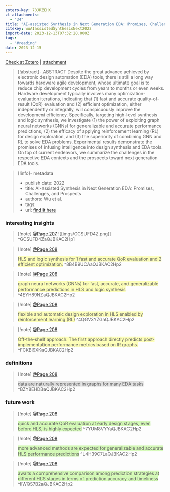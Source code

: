 ```yaml
---
zotero-key: 78JRZEHX
zt-attachments:
  - "34"
title: "AI-assisted Synthesis in Next Generation EDA: Promises, Challenges, and Prospects"
citekey: wuAIassistedSynthesisNext2022
import-date: 2023-12-13T07:32:20.000Z
tags:
  - "#reading"
date: 2023-12-15
---
```

[Check at Zotero](zotero://select/library/items/78JRZEHX) | [attachment](<file:///D:/my_files/studying_stuffs/zotero_paper_vault/storage/QJBKAC2H/2022_AI-assisted%20Synthesis%20in%20Next%20Generation%20EDA_Wu%20et%20al.pdf>)

> [!abstract]- ABSTRACT
> Despite the great advance achieved by electronic design automation (EDA) tools, there is still a long way towards hardware agile development, whose ultimate goal is to reduce chip development cycles from years to months or even weeks. Hardware development typically involves many optimization-evaluation iterations, indicating that (1) fast and accurate quality-of-result (QoR) evaluation and (2) efficient optimization, either independently or integrally, will conspicuously improve the development efficiency. Specifically, targeting high-level synthesis and logic synthesis, we investigate (1) the power of exploiting graph neural networks (GNNs) for generalizable and accurate performance predictions, (2) the efficacy of applying reinforcement learning (RL) for design exploration, and (3) the superiority of combining GNN and RL to solve EDA problems. Experimental results demonstrate the promises of infusing intelligence into design synthesis and EDA tools. On top of current endeavors, we summarize the challenges in the respective EDA contexts and the prospects toward next generation EDA tools.

> [!info]- metadata
> - publish date: 2022
> - title: AI-assisted Synthesis in Next Generation EDA: Promises, Challenges, and Prospects
> - authors: Wu et al.
> - tags: 
> - url: [find it here](https://ieeexplore.ieee.org/abstract/document/9978382 )

### interesting insights

> [!note] [@Page 207](zotero://open-pdf/library/items/QJBKAC2H?page=1&annotation=GCSUFD4Z)
>  ![[imgs/GCSUFD4Z.png]]
>  <span style="background:rgba(248, 255, 0, 0.28)"></span>
> ^GCSUFD4ZaQJBKAC2Hp1

> [!note] [@Page 208](zotero://open-pdf/library/items/QJBKAC2H?page=2&annotation=8B4B9UCA)
>  
>  <span style="background:rgba(248, 255, 0, 0.28)">HLS and logic synthesis for 1 fast and accurate QoR evaluation and 2 efficient optimization.</span>
> ^8B4B9UCAaQJBKAC2Hp2

> [!note] [@Page 208](zotero://open-pdf/library/items/QJBKAC2H?page=2&annotation=4EYH89NZ)
>  
>  <span style="background:rgba(248, 255, 0, 0.28)">graph neural networks (GNNs) for fast, accurate, and generalizable performance predictions in HLS and logic synthesis</span>
> ^4EYH89NZaQJBKAC2Hp2

> [!note] [@Page 208](zotero://open-pdf/library/items/QJBKAC2H?page=2&annotation=4QGV3YZG)
>  
>  <span style="background:rgba(248, 255, 0, 0.28)">flexible and automatic design exploration in HLS enabled by reinforcement learning (RL)</span>
> ^4QGV3YZGaQJBKAC2Hp2

> [!note] [@Page 208](zotero://open-pdf/library/items/QJBKAC2H?page=2&annotation=FCKBI9XK)
>  
>  <span style="background:rgba(248, 255, 0, 0.28)">Off-the-shelf approach. The first approach directly predicts post-implementation performance metrics based on IR graphs.</span>
> ^FCKBI9XKaQJBKAC2Hp2

### definitions

> [!note] [@Page 208](zotero://open-pdf/library/items/QJBKAC2H?page=2&annotation=BZY8EHDB)
>  
>  <span style="background:rgba(92, 92, 92, 0.2)">data are naturally represented in graphs for many EDA tasks</span>
> ^BZY8EHDBaQJBKAC2Hp2

### future work

> [!note] [@Page 208](zotero://open-pdf/library/items/QJBKAC2H?page=2&annotation=7YUM8VYY)
>  
>  <span style="background:#d3f8b6">quick and accurate QoR evaluation at early design stages, even before HLS, is highly expected</span>
> ^7YUM8VYYaQJBKAC2Hp2

> [!note] [@Page 208](zotero://open-pdf/library/items/QJBKAC2H?page=2&annotation=L4H39C7L)
>  
>  <span style="background:#d3f8b6">more advanced methods are expected for generalizable and accurate HLS performance predictions</span>
> ^L4H39C7LaQJBKAC2Hp2

> [!note] [@Page 208](zotero://open-pdf/library/items/QJBKAC2H?page=2&annotation=IIWQS7B2)
>  
>  <span style="background:#d3f8b6">awaits a comprehensive comparison among prediction strategies at different HLS stages in terms of prediction accuracy and timeliness</span>
> ^IIWQS7B2aQJBKAC2Hp2
